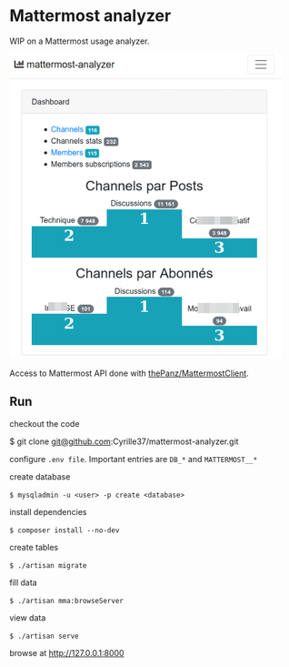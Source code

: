 # Mattermost analyzer

WIP on a Mattermost usage analyzer.

![screenshot 01](./screenshot01.png)

Access to Mattermost API done with [thePanz/MattermostClient](https://github.com/thePanz/MattermostClient).

## Run

checkout the code

$ git clone git@github.com:Cyrille37/mattermost-analyzer.git

configure `.env file`. Important entries are `DB_*` and `MATTERMOST__*`

create database

`$ mysqladmin -u <user> -p create <database>`

install dependencies

`$ composer install --no-dev`

create tables

`$ ./artisan migrate`

fill data

`$ ./artisan mma:browseServer`

view data

`$ ./artisan serve`

browse at http://127.0.0.1:8000
